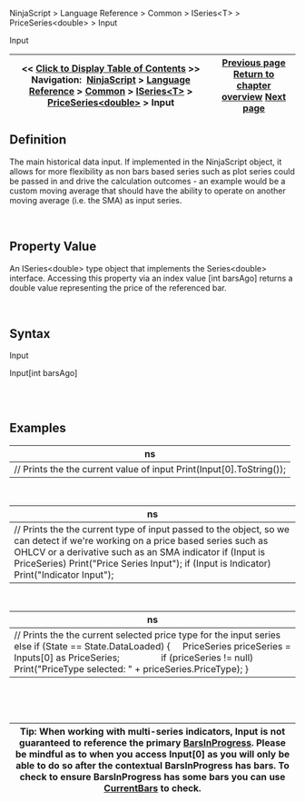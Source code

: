 ﻿


NinjaScript \> Language Reference \> Common \> ISeries\<T\> \> PriceSeries\<double\> \> Input






















Input







| \<\< [Click to Display Table of Contents](input.md) \>\> **Navigation:**     [NinjaScript](ninjascript-1.md) \> [Language Reference](language_reference_wip-1.md) \> [Common](common-1.md) \> [ISeries\<T\>](iseriest-1.md) \> [PriceSeries\<double\>](priceseries-1.md) \> Input | [Previous page](highs-1.md) [Return to chapter overview](priceseries-1.md) [Next page](inputs-1.md) |
| --- | --- |











## Definition


The main historical data input. If implemented in the NinjaScript object, it allows for more flexibility as non bars based series such as plot series could be passed in and drive the calculation outcomes \- an example would be a custom moving average that should have the ability to operate on another moving average (i.e. the SMA) as input series.


 


## Property Value


An ISeries\<double\> type object that implements the Series\<double\> interface. Accessing this property via an index value \[int barsAgo] returns a double value representing the price of the referenced bar.


 


## Syntax


Input   

Input\[int barsAgo]


## 


 


## 


## Examples




| ns |
| --- |
| // Prints the the current value of input Print(Input\[0].ToString()); |



 




| ns |
| --- |
| // Prints the the current type of input passed to the object, so we can detect if we're working on a price based series such as OHLCV or a derivative such as an SMA indicator if (Input is PriceSeries) Print("Price Series Input"); if (Input is Indicator) Print("Indicator Input"); |



 




| ns |
| --- |
| // Prints the the current selected price type for the input series else if (State \=\= State.DataLoaded) {      PriceSeries priceSeries \= Inputs\[0] as PriceSeries;                   if (priceSeries !\= null)          Print("PriceType selected: " \+ priceSeries.PriceType); } |



 


 




| Tip: When working with multi\-series indicators, Input is not guaranteed to reference the primary [BarsInProgress](barsinprogress-1.md). Please be mindful as to when you access Input\[0] as you will only be able to do so after the contextual BarsInProgress has bars. To check to ensure BarsInProgress has some bars you can use [CurrentBars](currentbars-1.md) to check. |
| --- |









